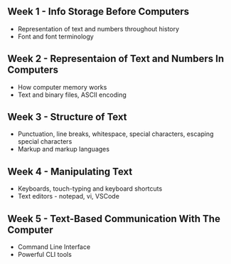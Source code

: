 ## Week 1 - Info Storage Before Computers

- Representation of text and numbers throughout history
- Font and font terminology


## Week 2 - Representaion of Text and Numbers In Computers 

- How computer memory works
- Text and binary files, ASCII encoding


## Week 3 - Structure of Text 

- Punctuation, line breaks, whitespace, special characters, escaping special characters
- Markup and markup languages


## Week 4 - Manipulating Text 

- Keyboards, touch-typing and keyboard shortcuts
- Text editors - notepad, vi, VSCode


## Week 5 - Text-Based Communication With The Computer

- Command Line Interface
- Powerful CLI tools
